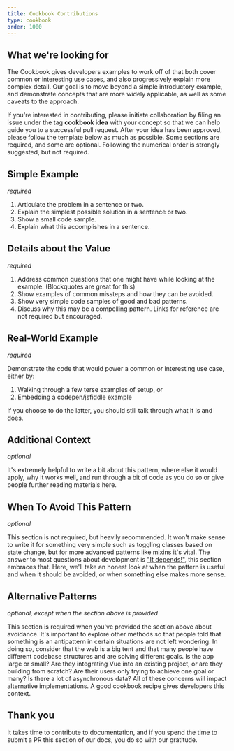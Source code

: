 ```yaml
---
title: Cookbook Contributions
type: cookbook
order: 1000
---
```


## What we're looking for

The Cookbook gives developers examples to work off of that both cover common or interesting use cases, and also progressively explain more complex detail. Our goal is to move beyond a simple introductory example, and demonstrate concepts that are more widely applicable, as well as some caveats to the approach. 

If you're interested in contributing, please initiate collaboration by filing an issue under the tag **cookbook idea** with your concept so that we can help guide you to a successful pull request. After your idea has been approved, please follow the template below as much as possible. Some sections are required, and some are optional. Following the numerical order is strongly suggested, but not required.

## Simple Example

_required_

1. Articulate the problem in a sentence or two.
2. Explain the simplest possible solution in a sentence or two.
3. Show a small code sample.
4. Explain what this accomplishes in a sentence.

## Details about the Value

_required_

1. Address common questions that one might have while looking at the example. (Blockquotes are great for this)
2. Show examples of common missteps and how they can be avoided.
3. Show very simple code samples of good and bad patterns.
4. Discuss why this may be a compelling pattern. Links for reference are not required but encouraged.

## Real-World Example

_required_

Demonstrate the code that would power a common or interesting use case, either by:
1. Walking through a few terse examples of setup, or
2. Embedding a codepen/jsfiddle example

If you choose to do the latter, you should still talk through what it is and does.

## Additional Context

_optional_

It's extremely helpful to write a bit about this pattern, where else it would apply, why it works well, and run through a bit of code as you do so or give people further reading materials here.

## When To Avoid This Pattern

_optional_

This section is not required, but heavily recommended. It won't make sense to write it for something very simple such as toggling classes based on state change, but for more advanced patterns like mixins it's vital. The answer to most questions about development is ["It depends!"](https://codepen.io/rachsmith/pen/YweZbG), this section embraces that. Here, we'll take an honest look at when the pattern is useful and when it should be avoided, or when something else makes more sense.

## Alternative Patterns

_optional, except when the section above is provided_

This section is required when you've provided the section above about avoidance. It's important to explore other methods so that people told that something is an antipattern in certain situations are not left wondering. In doing so, consider that the web is a big tent and that many people have different codebase structures and are solving different goals. Is the app large or small? Are they integrating Vue into an existing project, or are they building from scratch? Are their users only trying to achieve one goal or many? Is there a lot of asynchronous data? All of these concerns will impact alternative implementations. A good cookbook recipe gives developers this context.

## Thank you

It takes time to contribute to documentation, and if you spend the time to submit a PR this section of our docs, you do so with our gratitude.